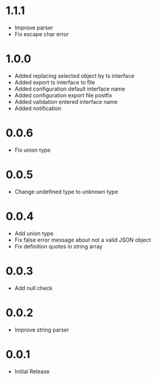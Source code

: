 # 1.1.1
* Improve parser
* Fix escape char error
# 1.0.0
* Added replacing selected object by ts interface
* Added export ts interface to file
* Added configuration default interface name
* Added configuration export file postfix
* Added validation entered interface name
* Added notification
# 0.0.6
* Fix union type
# 0.0.5
* Сhange undefined type to unknown type
# 0.0.4
* Add union type
* Fix false error message about not a valid JSON object
* Fix definition quotes in string array
# 0.0.3
* Add null check
# 0.0.2
* Improve string parser
# 0.0.1
* Initial Release
